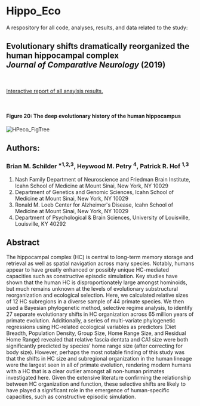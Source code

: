 # Hippo_Eco

A respository for all code, analyses, results, and data related to the study:

## Evolutionary shifts dramatically reorganized the human hippocampal complex <br><i>Journal of Comparative Neurology</i> (2019)  

<br>

[Interactive report of all anaylsis results.](https://bschilder.github.io/Hippo_Eco/HPsubfield_eco.html)

<br>

#### Figure 20: The deep evolutionary history of the human hippocampus    
![HPeco_FigTree](./Figures/Deep_Timeline/Deep_Timeline_edit.png)



## Authors:    
### Brian M. Schilder <sup>*1,2,3</sup>, Heywood M. Petry <sup>4</sup>, Patrick R. Hof <sup>1,3</sup>  
1. Nash Family Department of Neuroscience and Friedman Brain Institute, Icahn School of Medicine at Mount Sinai, New York, NY 10029
2. Department of Genetics and Genomic Sciences, Icahn School of Medicine at Mount Sinai, New York, NY 10029
3. Ronald M. Loeb Center for Alzheimer's Disease, Icahn School of Medicine at Mount Sinai, New York, NY 10029
4. Department of Psychological & Brain Sciences, University of Louisville, Louisville, KY 40292

## Abstract  
The hippocampal complex (HC) is central to long-term memory storage and retrieval as well as spatial navigation across many species. Notably, humans appear to have greatly enhanced or possibly unique HC-mediated capacities such as constructive episodic simulation. Key studies have shown that the human HC is disproportionately large amongst hominoids, but much remains unknown at the levels of evolutionary substructural reorganization and ecological selection. Here, we calculated relative sizes of 12 HC subregions in a diverse sample of 44 primate species. We then used a Bayesian phylogenetic method, selective regime analysis, to identify 27 separate evolutionary shifts in HC organization across 65 million years of primate evolution. Additionally, a series of multi-variate phylogenetic regressions using HC-related ecological variables as predictors (Diet Breadth, Population Density, Group Size, Home Range Size, and Residual Home Range) revealed that relative fascia dentata and CA1 size were both significantly predicted by species’ home range size (after correcting for body size). However, perhaps the most notable finding of this study was that the shifts in HC size and subregional organization in the human lineage were the largest seen in all of primate evolution, rendering modern humans with a HC that is a clear outlier amongst all non-human primates investigated here. Given the extensive literature confirming the relationship between HC organization and function, these selective shifts are likely to have played a significant role in the emergence of human-specific capacities, such as constructive episodic simulation.
  
  
  
